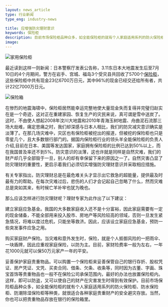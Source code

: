 ```yaml
---
layout: news_article
type: 行业新闻
type_eng: industry-news

title: 应增强防灾理财意识
keywords: 保险柜
description: 目前市场保险柜品种众多，如全能保险柜的就有个人家庭适用系列的防火保险柜、防水保险柜、防潮除湿保险柜等，很适合各种家庭贵重财产的安全避灾存放。
image: 
---
```

![家用保险柜](http://www.qnnsafe.com/image-news/id032801.jpg)

最近读到这样一则新闻：日本警察厅发表公告称，3.11东日本大地震发生后至7月10日的4个月期间，警方在岩手、宫城、福岛3个受灾县共回收了5700个[保险柜](http://www.qnnsafe.com/)，这些保险柜中共有现金23亿6700万日元，其中96%的现金已经交还给所有者，共计22亿7000万日元。

![保险箱](http://www.qnnsafe.com/image-news/id032802.jpg)

在惨烈的地震海啸中，保险柜居然能幸运完整地使大量现金失而复得并完璧归赵实在是一个奇迹，这对正在重建家园、恢复生产的灾民来说，真可谓是雪中送炭了。这时，不由使人想起2008年汶川大地震和2010年青海玉树地震、舟曲泥石流那三场大劫难，痛定思痛之时，我们却深感与日本人相比，我们的防灾减灾意识确实是淡薄了。在那几场灾难中，灾区也有保险柜被挖出的报道，但被挖的保险柜也只是零星几个，且大多数银行部门的。据国内保险柜行业的领头羊全能保险柜的负责人介绍,目前在日本、美国等发达国家，家庭拥有保险柜的比例已达到50%以上，而在我国普及率还不到5%。防灾意识的淡薄，这也许就是同样是自然灾难，我们的财产却几乎全部毁于一旦，别人的却有幸保留下来的原因之一了。自然灾害凸显了防灾理财的重要性，更启示着我们必须切实增强防灾理财意识并采取相应措施。

有关专家指出，防灾理财总是在最危难关头才显示出它救急的超能量，提供最及时最有力的帮助。在每次灾难过后，悲伤的人们才会记起自己忽略了什么，然而灾难总是突如其来，有时候亡羊补牢也犹为晚也。

那么应该怎样进行防灾理财呢？理财专家为此作出了以下建议：

建立家庭应急基金。我国的大多数家庭收入还不是十分富裕，因此家庭需要有一定的现金储备，不能全部用来投入股市、房地产等风险较高的领域，否则一旦发生紧急情况，将难以度过危机，只能坐等救济。因此，应该设立家庭应急基金，预防一些突发事件应急之用。

购买家庭财产保险。当灾难和意外发生时，保险，就是个人抵御风险的一把雨伞、一块盾牌，因此应重视家庭保险，以防为主。目前，家财险费率一般为左右，一年花1000元就可以保50万元家产一年的平安。

妥善保护家庭贵重物品。可以购置一个保险柜来妥善保管自己的银行存折、股权凭证、房产凭证、文凭、买卖合同、借条、欠条、收条等，同时因为古董、字画、珠宝首饰等贵重物品也一般不在保险公司承保范围内，最好的办法也放置保险柜内。这样，即可以防盗，又可以使自己的财产在灾害发生时得到有效保护。目前市场保险柜品种众多，如全能保险柜的就有个人家庭适用系列的防火保险柜、防水保险柜、防潮除湿保险柜等种类，就很适合各种家庭贵重财产的安全避灾存放。当然，你也可以把贵重物品存放在银行的保险箱里。
